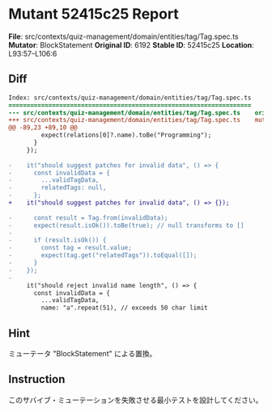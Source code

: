 # Mutant 52415c25 Report

**File**: src/contexts/quiz-management/domain/entities/tag/Tag.spec.ts
**Mutator**: BlockStatement
**Original ID**: 6192
**Stable ID**: 52415c25
**Location**: L93:57–L106:6

## Diff

```diff
Index: src/contexts/quiz-management/domain/entities/tag/Tag.spec.ts
===================================================================
--- src/contexts/quiz-management/domain/entities/tag/Tag.spec.ts	original
+++ src/contexts/quiz-management/domain/entities/tag/Tag.spec.ts	mutated #6192
@@ -89,23 +89,10 @@
         expect(relations[0]?.name).toBe("Programming");
       }
     });
 
-    it("should suggest patches for invalid data", () => {
-      const invalidData = {
-        ...validTagData,
-        relatedTags: null,
-      };
+    it("should suggest patches for invalid data", () => {});
 
-      const result = Tag.from(invalidData);
-      expect(result.isOk()).toBe(true); // null transforms to []
-
-      if (result.isOk()) {
-        const tag = result.value;
-        expect(tag.get("relatedTags")).toEqual([]);
-      }
-    });
-
     it("should reject invalid name length", () => {
       const invalidData = {
         ...validTagData,
         name: "a".repeat(51), // exceeds 50 char limit
```

## Hint

ミューテータ "BlockStatement" による置換。

## Instruction

このサバイブ・ミューテーションを失敗させる最小テストを設計してください。
